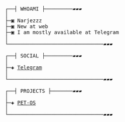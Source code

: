 <pre>

┌──┤ WHOAMI ├─────────▰▰▰
│
├─▣ Narjezzz
├─▣ New at web
├─▣ I am mostly available at Telegram
│
└───────────────────────────────▰▰▰

┌──┤ SOCIAL ├─────────▰▰▰
│
├─◈ <a href="https://t.me/reliefwasshort/">Telegram</a>
│
└───────────────────────────────▰▰▰

┌──┤ PROJECTS ├───────▰▰▰
│
├─◈ <a href="https://github.com/narjezz/test-os/">PET-OS</a>
│
└───────────────────────────────▰▰▰
</pre>
